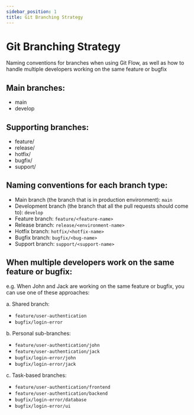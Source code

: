 ```yaml
---
sidebar_position: 1
title: Git Branching Strategy
---
```


# Git Branching Strategy

Naming conventions for branches when using Git Flow, as well as how to handle multiple developers working on the same feature or bugfix

## Main branches:

- main
- develop

## Supporting branches:

- feature/
- release/
- hotfix/
- bugfix/
- support/

## Naming conventions for each branch type:

- Main branch (the branch that is in production environment): `main`
- Development branch (the branch that all the pull requests should come to): `develop`
- Feature branch: `feature/<feature-name>`
- Release branch: `release/<environment-name>`
- Hotfix branch: `hotfix/<hotfix-name>`
- Bugfix branch: `bugfix/<bug-name>`
- Support branch: `support/<support-name>`

## When multiple developers work on the same feature or bugfix:

e.g. When John and Jack are working on the same feature or bugfix, you can use one of these approaches:

a. Shared branch:

- `feature/user-authentication`
- `bugfix/login-error`

b. Personal sub-branches:

- `feature/user-authentication/john`
- `feature/user-authentication/jack`
- `bugfix/login-error/john`
- `bugfix/login-error/jack`

c. Task-based branches:

- `feature/user-authentication/frontend`
- `feature/user-authentication/backend`
- `bugfix/login-error/database`
- `bugfix/login-error/ui`
